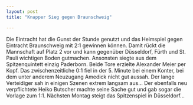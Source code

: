 ```yaml
---
layout: post
title: "Knapper Sieg gegen Braunschweig"

---
```


Die Eintracht hat die Gunst der Stunde genutzt und das Heimspiel gegen Eintracht Braunschweig mit 2:1 gewinnen können. Damit rückt die Mannschaft auf Platz 2 vor und kann gegenüber Düsseldorf, Fürth und St. Pauli wichtigen Boden gutmachen. Ansonsten siegte aus dem Spitzenquintett einzig Paderborn. Beide Tore erzielte Alexander Meier per Kopf. Das zwischenzeitliche 0:1 fiel in der 5. Minute bei einem Konter, bei dem unter anderem Neuzugang Amedick nicht gut aussah. Der lange Verteidiger sah in einigen Szenen extrem langsam aus... Der ebenfalls neu verpflichtete Heiko Butscher machte seine Sache gut und gab sogar die Vorlage zum 1:1. Nächsten Montag steigt das Spitzenspiel in Düsseldorf...


